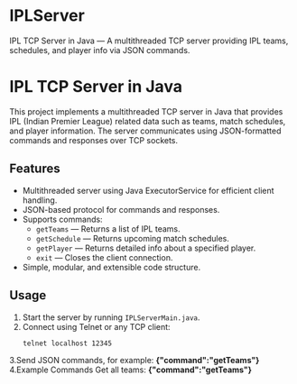 # IPLServer
IPL TCP Server in Java — A multithreaded TCP server providing IPL teams, schedules, and player info via JSON commands.

# IPL TCP Server in Java

This project implements a multithreaded TCP server in Java that provides IPL (Indian Premier League) related data such as teams, match schedules, and player information. The server communicates using JSON-formatted commands and responses over TCP sockets.

## Features

- Multithreaded server using Java ExecutorService for efficient client handling.
- JSON-based protocol for commands and responses.
- Supports commands:
  - `getTeams` — Returns a list of IPL teams.
  - `getSchedule` — Returns upcoming match schedules.
  - `getPlayer` — Returns detailed info about a specified player.
  - `exit` — Closes the client connection.
- Simple, modular, and extensible code structure.

## Usage

1. Start the server by running `IPLServerMain.java`.
2. Connect using Telnet or any TCP client:
   ```bash
   telnet localhost 12345
3.Send JSON commands, for example:
**{"command":"getTeams"}**
4.Example Commands
Get all teams:
**{"command":"getTeams"}**

